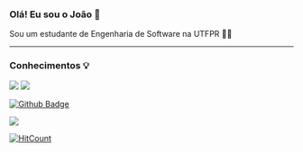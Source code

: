 ### Olá! Eu sou o João 👋

Sou um estudante de Engenharia de Software na UTFPR :man_student:

<hr/>

### Conhecimentos :bulb:

<a href="#!"><img src="https://img.shields.io/badge/HTML5-E34F26?style=for-the-badge&logo=html5&logoColor=white"/></a> <a href="#!"><img src="https://img.shields.io/badge/CSS-239120?&style=for-the-badge&logo=css3&logoColor=white"/></a>

[![Github Badge](https://img.shields.io/badge/-Github-000?style=flat-square&logo=Github&logoColor=white)]()

<img src="https://img.shields.io/badge/WhatsApp-25D366?style=for-the-badge&logo=whatsapp&logoColor=white" />

[![HitCount](http://hits.dwyl.com/joaovictor-loureiro/joaovictor-loureiro.svg)](http://hits.dwyl.com/joaovictor-loureiro/joaovictor-loureiro)

<!--
**joaovictor-loureiro/joaovictor-loureiro** is a ✨ _special_ ✨ repository because its `README.md` (this file) appears on your GitHub profile.

Here are some ideas to get you started:

- 🔭 I’m currently working on ...
- 🌱 I’m currently learning ...
- 👯 I’m looking to collaborate on ...
- 🤔 I’m looking for help with ...
- 💬 Ask me about ...
- 📫 How to reach me: ...
- 😄 Pronouns: ...
- ⚡ Fun fact: ...
-->
